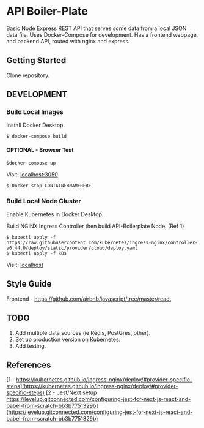 # API Boiler-Plate
Basic Node Express REST API that serves some data from a local JSON data file. Uses Docker-Compose for development. Has a frontend webpage, and backend API, routed with nginx and express.

## Getting Started
Clone repository.

## DEVELOPMENT

### Build Local Images
Install Docker Desktop.
```
$ docker-compose build
```
#### OPTIONAL - Browser Test
```
$docker-compose up
```
Visit: [localhost:3050](http://localhost:3050)
```
$ Docker stop CONTAINERNAMEHERE
```
### Build Local Node Cluster
Enable Kubernetes in Docker Desktop.

Build NGINX Ingress Controller then build API-Boilerplate Node. (Ref 1)
```
$ kubectl apply -f https://raw.githubusercontent.com/kubernetes/ingress-nginx/controller-v0.44.0/deploy/static/provider/cloud/deploy.yaml
$ kubectl apply -f k8s
```
Visit: [localhost](http://localhost/)

## Style Guide
Frontend - https://github.com/airbnb/javascript/tree/master/react

## TODO
1. Add multiple data sources (ie Redis, PostGres, other).
2. Set up production version on Kubernetes.
3. Add testing.

## References
[1 - https://kubernetes.github.io/ingress-nginx/deploy/#provider-specific-steps](https://kubernetes.github.io/ingress-nginx/deploy/#provider-specific-steps)
[2 - Jest/Next setup https://levelup.gitconnected.com/configuring-jest-for-next-js-react-and-babel-from-scratch-bb3b7751329b](https://levelup.gitconnected.com/configuring-jest-for-next-js-react-and-babel-from-scratch-bb3b7751329b)
